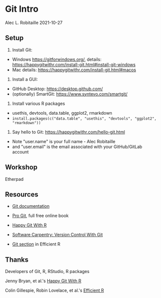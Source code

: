 # Git Intro

Alec L. Robitaille
2021-10-27


## Setup

1. Install Git:
* Windows https://gitforwindows.org/, details: https://happygitwithr.com/install-git.html#install-git-windows
* Mac details: https://happygitwithr.com/install-git.html#macos

1. Install a GUI:
* GitHub Desktop: https://desktop.github.com/
* (optionally) SmartGit: https://www.syntevo.com/smartgit/

1. Install various R packages
* usethis, devtools, data.table, ggplot2, rmarkdown
* `install.packages(c("data.table", "usethis", "devtools", "ggplot2", "rmarkdown"))`

1. Say hello to Git: https://happygitwithr.com/hello-git.html
* Note "user.name" is your full name - Alec Robitaille
* and "user.email" is the email associated with your GitHub/GitLab account


## Workshop

Etherpad


## Resources

* [Git documentation](https://git-scm.com/doc)

* [Pro Git](https://git-scm.com/book/en/v2), full free online book

* [Happy Git With R](https://happygitwithr.com/)

* [Software Carpentry: Version Control With Git](https://swcarpentry.github.io/git-novice/)

* [Git section](https://csgillespie.github.io/efficientR/collaboration.html#version-control) in Efficient R

## Thanks

Developers of Git, R, RStudio, R packages

Jenny Bryan, et al.'s [Happy Git With R](https://happygitwithr.com/)

Colin Gillespie, Robin Lovelace, et al.'s [Efficient R](https://csgillespie.github.io/efficientR)
